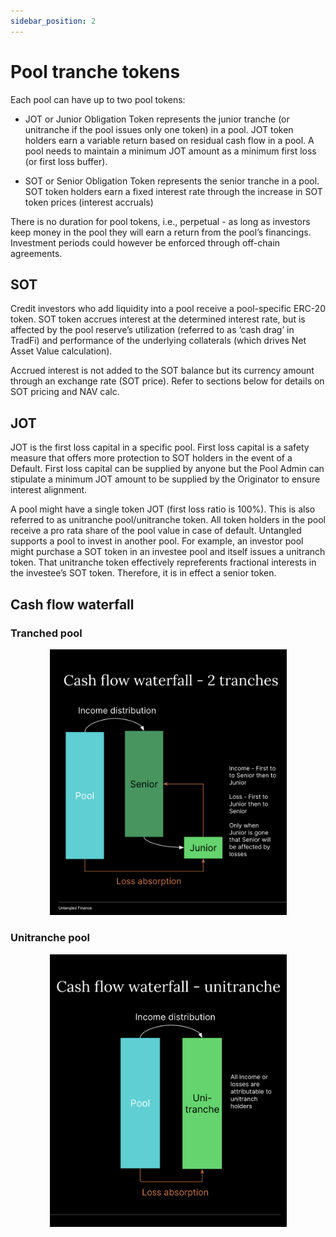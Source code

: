 ```yaml
---
sidebar_position: 2
---
```


# Pool tranche tokens

Each pool can have up to two pool tokens:

- JOT or Junior Obligation Token represents the junior tranche (or unitranche if the pool issues only one token) in a pool. JOT token holders earn a variable return based on residual cash flow in a pool. A pool needs to maintain a minimum JOT amount as a minimum first loss (or first loss buffer).

- SOT or Senior Obligation Token represents the senior tranche in a pool. SOT token holders earn a fixed interest rate through the increase in SOT token prices (interest accruals)

There is no duration for pool tokens, i.e., perpetual - as long as investors keep money in the pool they will earn a return from the pool’s financings. Investment periods could however be enforced through off-chain agreements.

## SOT

Credit investors who add liquidity into a pool receive a pool-specific ERC-20 token. SOT token accrues interest at the determined interest rate, but is affected by the pool reserve’s utilization (referred to as ‘cash drag’ in TradFi) and performance of the underlying collaterals (which drives Net Asset Value calculation).

Accrued interest is not added to the SOT balance but its currency amount through an exchange rate (SOT price). Refer to sections below for details on SOT pricing and NAV calc.

## JOT

JOT is the first loss capital in a specific pool. First loss capital is a safety measure that offers more protection to SOT holders in the event of a Default. First loss capital can be supplied by anyone but the Pool Admin can stipulate a minimum JOT amount to be supplied by the Originator to ensure interest alignment.

A pool might have a single token JOT (first loss ratio is 100%). This is also referred to as unitranche pool/unitranche token. All token holders in the pool receive a pro rata share of the pool value in case of default.
Untangled supports a pool to invest in another pool. For example, an investor pool might purchase a SOT token in an investee pool and itself issues a unitranch token. That unitranche token effectively repreferents fractional interests in the investee’s SOT token. Therefore, it is in effect a senior token.

## Cash flow waterfall

### Tranched pool

<p align="center">  
<img width="379" alt="Tranched pool waterfall" src="https://github.com/untangledfinance/untangled-docs/blob/untangled-docs-quntangled/docs/user-documentation/img/Waterfall_SOT-and-JOT.png"/>
</p>

### Unitranche pool

<p align="center">  
<img width="379" alt="Unitranche waterfall" src="https://github.com/untangledfinance/untangled-docs/blob/untangled-docs-quntangled/docs/user-documentation/img/Waterfall%20-%20Unitranche.png"/>
</p>
